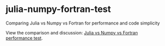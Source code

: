 # julia-numpy-fortran-test
Comparing Julia vs Numpy vs Fortran for performance and code simplicity

View the comparison and discussion: 
[Julia vs Numpy vs Fortran performance test](https://www.matecdev.com/articles/numpy-julia-fortran.html).
